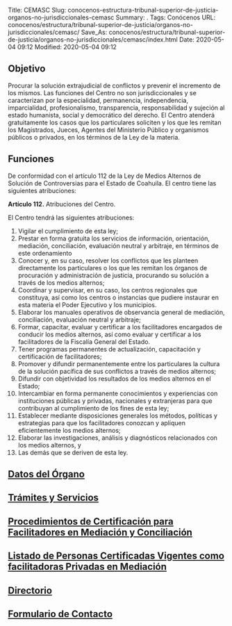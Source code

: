 Title: CEMASC
Slug: conocenos-estructura-tribunal-superior-de-justicia-organos-no-jurisdiccionales-cemasc
Summary: .
Tags: Conócenos
URL: conocenos/estructura/tribunal-superior-de-justicia/organos-no-jurisdiccionales/cemasc/
Save_As: conocenos/estructura/tribunal-superior-de-justicia/organos-no-jurisdiccionales/cemasc/index.html
Date: 2020-05-04 09:12
Modified: 2020-05-04 09:12


## Objetivo

Procurar la solución extrajudicial de conflictos y prevenir el incremento de los mismos. Las funciones del Centro no son jurisdiccionales y se caracterizan por la especialidad, permanencia, independencia, imparcialidad, profesionalismo, transparencia, responsabilidad y sujeción al estado humanista, social y democrático del derecho. El Centro atenderá gratuitamente los casos que los particulares soliciten y los que les remitan los Magistrados, Jueces, Agentes del Ministerio Público y organismos públicos o privados, en los términos de  la Ley de la materia.

## Funciones

De conformidad con el artículo 112 de la Ley de Medios Alternos de Solución de Controversias para el Estado de Coahuila.  El centro tiene las siguientes atribuciones:

**Artículo 112.** Atribuciones del Centro.

El Centro tendrá las siguientes atribuciones:

1. Vigilar el cumplimiento de esta ley;
2. Prestar en forma gratuita los servicios de información, orientación, mediación, conciliación, evaluación neutral y arbitraje, en términos de este ordenamiento
3. Conocer y, en su caso, resolver los conflictos que les planteen directamente los particulares o los que les remitan los órganos de procuración y administración de justicia, procurando su solución a través de los medios alternos;
4. Coordinar y supervisar, en su caso, los centros regionales que constituya, así como los centros o instancias que pudiere instaurar en esta materia el Poder Ejecutivo y los municipios.
5. Elaborar los manuales operativos de observancia general de mediación, conciliación, evaluación neutral y arbitraje;
6. Formar, capacitar, evaluar y certificar a los facilitadores encargados de conducir los medios alternos, así como evaluar y certificar a los facilitadores de la Fiscalía General del Estado.
7. Tener programas permanentes de actualización, capacitación y certificación de facilitadores;
8. Promover y difundir permanentemente entre los particulares la cultura de la solución pacífica de sus conflictos a través de medios alternos;
9. Difundir con objetividad los resultados de los medios alternos en el Estado;
10. Intercambiar en forma permanente conocimientos y experiencias con instituciones públicas y privadas, nacionales y extranjeras para que contribuyan al cumplimiento de los fines de esta ley;
11. Establecer mediante disposiciones generales los métodos, políticas y estrategias para que los facilitadores conozcan y apliquen eficientemente los medios alternos;
12. Elaborar las investigaciones, análisis y diagnósticos relacionados con los medios alternos, y
13. Las demás que se deriven de esta ley.

## [Datos del Órgano](datos-del-organo/)

## [Trámites y Servicios](tramites-y-servicios/)

## [Procedimientos de Certificación para Facilitadores en Mediación y Conciliación](procedimientos-de-certificacion-para-facilitadores-en-mediacion-y-conciliacion/)

## [Listado de Personas Certificadas Vigentes como facilitadoras Privadas en Mediación](listado-de-personas-certificadas-vigentes-como-facilitadoras-privadas-en-mediacion/)

## [Directorio](directorio/)

## [Formulario de Contacto](formulario-de-contacto/)



